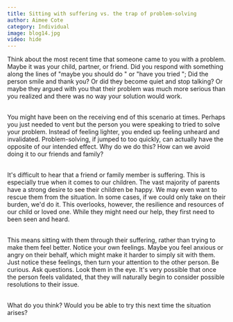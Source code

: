 ```yaml
---
title: Sitting with suffering vs. the trap of problem-solving
author: Aimee Cote
category: Individual
image: blog14.jpg
video: hide
---
```

<div>Think about the most recent time that someone came to you with a problem. Maybe it was your child, partner, or friend. Did you respond with something along the lines of "maybe you should do " or "have you tried "; Did the person smile and thank you? Or did they become quiet and stop talking? Or maybe they argued with you that their problem was much more serious than you realized and there was no way your solution would work.<br><br>

You might have been on the receiving end of this scenario at times. Perhaps you just needed to vent but the person you were speaking to tried to solve your problem. Instead of feeling lighter, you ended up feeling unheard and invalidated. Problem-solving, if jumped to too quickly, can actually have the opposite of our intended effect. Why do we do this? How can we avoid doing it to our friends and family?<br><br>

It's difficult to hear that a friend or family member is suffering. This is especially true when it comes to our children. The vast majority of parents have a strong desire to see their children be happy. We may even want to rescue them from the situation. In some cases, if we could only take on their burden, we'd do it. This overlooks, however, the resilience and resources of our child or loved one. While they might need our help, they first need to been seen and heard.<br><br>

This means sitting with them through their suffering, rather than trying to make them feel better. Notice your own feelings. Maybe you feel anxious or angry on their behalf, which might make it harder to simply sit with them. Just notice these feelings, then turn your attention to the other person. Be curious. Ask questions. Look them in the eye. It's very possible that once the person feels validated, that they will naturally begin to consider possible resolutions to their issue.<br><br>

What do you think? Would you be able to try this next time the situation arises?</div>